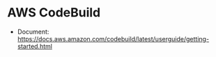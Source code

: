 # AWS CodeBuild
- Document: https://docs.aws.amazon.com/codebuild/latest/userguide/getting-started.html
